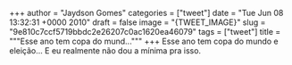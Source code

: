 
+++
author = "Jaydson Gomes"
categories = ["tweet"]
date = "Tue Jun 08 13:32:31 +0000 2010"
draft = false
image = "{TWEET_IMAGE}"
slug = "9e810c7ccf5719bbdc2e26207c0ac1620ea46079"
tags = ["tweet"]
title = """Esse ano tem copa do mund..."""
+++
Esse ano tem copa do mundo e eleição... E eu realmente não dou a mínima pra isso.
